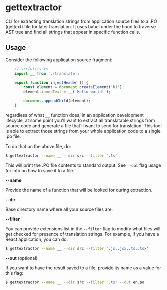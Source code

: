 # gettextractor

CLI for extracting translation strings from application source files to a .PO (gettext) file for later translation. It uses babel under the hood to traverse AST tree and find all strings that appear in specific function calls.

## Usage
Consider the following application source fragment:
```ts
    // src/utils.ts
    import __ from './translate';

    export function injectHeader () {
        const element = document.createElement('h1');
        element.innerText = __('Hello world!');

        document.appendChild(element);
    }
```
regardless of what `__` function does, in an application development lifecycle, at some point you'll want to extract all translatable strings from source code and generate a file that'll want to send for translation. This tool is able to extract those strings from your whole application code to a single .po file.

To do that on the above file, do:
```bash
$ gettextractor --name __ --dir src --filter '.ts'
```
This will print the .PO file contents to standard output. See `--out` flag usage for info on how to save it to a file.

**--name**

Provide the name of a function that will be looked for during extraction.

**--dir**

Base directory name where all your source files are.

**--filter**

You can provide extensions list in the `--filter` flag to modify what files will get checked for presence of translation strings. For example, if you have a React application, you can do:
```bash
$ gettextractor --name __ --dir src --filter '.js,.jsx,.ts,.tsx'
```

**--out** (optional)

If you want to have the result saved to a file, provide its name as a value for this flag:
```bash
$ gettextractor --name __ --dir src --filter '.ts' --out en.po
```
